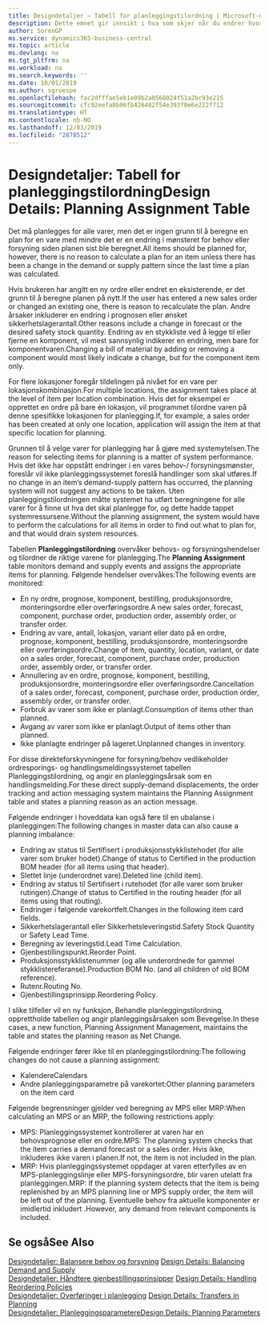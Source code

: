 ```yaml
---
title: Designdetaljer – Tabell for planleggingstilordning | Microsoft-dokumentasjon
description: Dette emnet gir innsikt i hva som skjer når du endrer hvordan du planlegger for en vare.
author: SorenGP
ms.service: dynamics365-business-central
ms.topic: article
ms.devlang: na
ms.tgt_pltfrm: na
ms.workload: na
ms.search.keywords: ''
ms.date: 10/01/2019
ms.author: sgroespe
ms.openlocfilehash: fac2dfffae5eb1e09b2a0568024f51a2bc93e215
ms.sourcegitcommit: cfc92eefa8b06fb426482f54e393f0e6e222f712
ms.translationtype: HT
ms.contentlocale: nb-NO
ms.lasthandoff: 12/03/2019
ms.locfileid: "2878512"
---
```

# <a name="design-details-planning-assignment-table"></a><span data-ttu-id="66047-103">Designdetaljer: Tabell for planleggingstilordning</span><span class="sxs-lookup"><span data-stu-id="66047-103">Design Details: Planning Assignment Table</span></span>
<span data-ttu-id="66047-104">Det må planlegges for alle varer, men det er ingen grunn til å beregne en plan for en vare med mindre det er en endring i mønsteret for behov eller forsyning siden planen sist ble beregnet.</span><span class="sxs-lookup"><span data-stu-id="66047-104">All items should be planned for, however, there is no reason to calculate a plan for an item unless there has been a change in the demand or supply pattern since the last time a plan was calculated.</span></span>  

<span data-ttu-id="66047-105">Hvis brukeren har angitt en ny ordre eller endret en eksisterende, er det grunn til å beregne planen på nytt.</span><span class="sxs-lookup"><span data-stu-id="66047-105">If the user has entered a new sales order or changed an existing one, there is reason to recalculate the plan.</span></span> <span data-ttu-id="66047-106">Andre årsaker inkluderer en endring i prognosen eller ønsket sikkerhetslagerantall.</span><span class="sxs-lookup"><span data-stu-id="66047-106">Other reasons include a change in forecast or the desired safety stock quantity.</span></span> <span data-ttu-id="66047-107">Endring av en stykkliste ved å legge til eller fjerne en komponent, vil mest sannsynlig indikerer en endring, men bare for komponentvaren.</span><span class="sxs-lookup"><span data-stu-id="66047-107">Changing a bill of material by adding or removing a component would most likely indicate a change, but for the component item only.</span></span>  

<span data-ttu-id="66047-108">For flere lokasjoner foregår tildelingen på nivået for en vare per lokasjonskombinasjon.</span><span class="sxs-lookup"><span data-stu-id="66047-108">For multiple locations, the assignment takes place at the level of item per location combination.</span></span> <span data-ttu-id="66047-109">Hvis det for eksempel er opprettet en ordre på bare én lokasjon, vil programmet tilordne varen på denne spesifikke lokasjonen for planlegging.</span><span class="sxs-lookup"><span data-stu-id="66047-109">If, for example, a sales order has been created at only one location, application will assign the item at that specific location for planning.</span></span>  

<span data-ttu-id="66047-110">Grunnen til å velge varer for planlegging har å gjøre med systemytelsen.</span><span class="sxs-lookup"><span data-stu-id="66047-110">The reason for selecting items for planning is a matter of system performance.</span></span> <span data-ttu-id="66047-111">Hvis det ikke har oppstått endringer i en vares behov-/ forsyningsmønster, foreslår vil ikke planleggingssystemet foreslå handlinger som skal utføres.</span><span class="sxs-lookup"><span data-stu-id="66047-111">If no change in an item’s demand-supply pattern has occurred, the planning system will not suggest any actions to be taken.</span></span> <span data-ttu-id="66047-112">Uten planleggingstilordningen måtte systemet ha utført beregningene for alle varer for å finne ut hva det skal planlegge for, og dette hadde tappet systemressursene.</span><span class="sxs-lookup"><span data-stu-id="66047-112">Without the planning assignment, the system would have to perform the calculations for all items in order to find out what to plan for, and that would drain system resources.</span></span>  

<span data-ttu-id="66047-113">Tabellen **Planleggingstilordning** overvåker behovs- og forsyningshendelser og tilordner de riktige varene for planlegging.</span><span class="sxs-lookup"><span data-stu-id="66047-113">The **Planning Assignment** table monitors demand and supply events and assigns the appropriate items for planning.</span></span> <span data-ttu-id="66047-114">Følgende hendelser overvåkes:</span><span class="sxs-lookup"><span data-stu-id="66047-114">The following events are monitored:</span></span>  

* <span data-ttu-id="66047-115">En ny ordre, prognose, komponent, bestilling, produksjonsordre, monteringsordre eller overføringsordre.</span><span class="sxs-lookup"><span data-stu-id="66047-115">A new sales order, forecast, component, purchase order, production order, assembly order, or transfer order.</span></span>  
* <span data-ttu-id="66047-116">Endring av vare, antall, lokasjon, variant eller dato på en ordre, prognose, komponent, bestilling, produksjonsordre, monteringsordre eller overføringsordre.</span><span class="sxs-lookup"><span data-stu-id="66047-116">Change of item, quantity, location, variant, or date on a sales order, forecast, component, purchase order, production order, assembly order, or transfer order.</span></span>  
* <span data-ttu-id="66047-117">Annullering av en ordre, prognose, komponent, bestilling, produksjonsordre, monteringsordre eller overføringsordre.</span><span class="sxs-lookup"><span data-stu-id="66047-117">Cancellation of a sales order, forecast, component, purchase order, production order, assembly order, or transfer order.</span></span>  
* <span data-ttu-id="66047-118">Forbruk av varer som ikke er planlagt.</span><span class="sxs-lookup"><span data-stu-id="66047-118">Consumption of items other than planned.</span></span>  
* <span data-ttu-id="66047-119">Avgang av varer som ikke er planlagt.</span><span class="sxs-lookup"><span data-stu-id="66047-119">Output of items other than planned.</span></span>  
* <span data-ttu-id="66047-120">Ikke planlagte endringer på lageret.</span><span class="sxs-lookup"><span data-stu-id="66047-120">Unplanned changes in inventory.</span></span>  

<span data-ttu-id="66047-121">For disse direkteforskyvningene for forsyning/behov vedlikeholder ordresporings- og handlingsmeldingssystemet tabellen Planleggingstilordning, og angir en planleggingsårsak som en handlingsmelding.</span><span class="sxs-lookup"><span data-stu-id="66047-121">For these direct supply-demand displacements, the order tracking and action messaging system maintains the Planning Assignment table and states a planning reason as an action message.</span></span>  

<span data-ttu-id="66047-122">Følgende endringer i hoveddata kan også føre til en ubalanse i planleggingen:</span><span class="sxs-lookup"><span data-stu-id="66047-122">The following changes in master data can also cause a planning imbalance:</span></span>  

* <span data-ttu-id="66047-123">Endring av status til Sertifisert i produksjonsstykklistehodet (for alle varer som bruker hodet).</span><span class="sxs-lookup"><span data-stu-id="66047-123">Change of status to Certified in the production BOM header (for all items using that header).</span></span>  
* <span data-ttu-id="66047-124">Slettet linje (underordnet vare).</span><span class="sxs-lookup"><span data-stu-id="66047-124">Deleted line (child item).</span></span>  
* <span data-ttu-id="66047-125">Endring av status til Sertifisert i rutehodet (for alle varer som bruker rutingen).</span><span class="sxs-lookup"><span data-stu-id="66047-125">Change of status to Certified in the routing header (for all items using that routing).</span></span>  
* <span data-ttu-id="66047-126">Endringer i følgende varekortfelt.</span><span class="sxs-lookup"><span data-stu-id="66047-126">Changes in the following item card fields.</span></span>  
* <span data-ttu-id="66047-127">Sikkerhetslagerantall eller Sikkerhetsleveringstid.</span><span class="sxs-lookup"><span data-stu-id="66047-127">Safety Stock Quantity or Safety Lead Time.</span></span>  
* <span data-ttu-id="66047-128">Beregning av leveringstid.</span><span class="sxs-lookup"><span data-stu-id="66047-128">Lead Time Calculation.</span></span>  
* <span data-ttu-id="66047-129">Gjenbestillingspunkt.</span><span class="sxs-lookup"><span data-stu-id="66047-129">Reorder Point.</span></span>  
* <span data-ttu-id="66047-130">Produksjonsstykklistenummer (og alle underordnede for gammel stykklistereferanse).</span><span class="sxs-lookup"><span data-stu-id="66047-130">Production BOM No. (and all children of old BOM reference).</span></span>  
* <span data-ttu-id="66047-131">Rutenr.</span><span class="sxs-lookup"><span data-stu-id="66047-131">Routing No.</span></span>  
* <span data-ttu-id="66047-132">Gjenbestillingsprinsipp.</span><span class="sxs-lookup"><span data-stu-id="66047-132">Reordering Policy.</span></span>  

<span data-ttu-id="66047-133">I slike tilfeller vil en ny funksjon, Behandle planleggingstilordning, opprettholde tabellen og angir planleggingsårsaken som Bevegelse.</span><span class="sxs-lookup"><span data-stu-id="66047-133">In these cases, a new function, Planning Assignment Management, maintains the table and states the planning reason as Net Change.</span></span>  

<span data-ttu-id="66047-134">Følgende endringer fører ikke til en planleggingstilordning:</span><span class="sxs-lookup"><span data-stu-id="66047-134">The following changes do not cause a planning assignment:</span></span>  

* <span data-ttu-id="66047-135">Kalendere</span><span class="sxs-lookup"><span data-stu-id="66047-135">Calendars</span></span>  
* <span data-ttu-id="66047-136">Andre planleggingsparametre på varekortet:</span><span class="sxs-lookup"><span data-stu-id="66047-136">Other planning parameters on the item card</span></span>  

<span data-ttu-id="66047-137">Følgende begrensninger gjelder ved beregning av MPS eller MRP:</span><span class="sxs-lookup"><span data-stu-id="66047-137">When calculating an MPS or an MRP, the following restrictions apply:</span></span>  

* <span data-ttu-id="66047-138">MPS: Planleggingssystemet kontrollerer at varen har en behovsprognose eller en ordre.</span><span class="sxs-lookup"><span data-stu-id="66047-138">MPS: The planning system checks that the item carries a demand forecast or a sales order.</span></span> <span data-ttu-id="66047-139">Hvis ikke, inkluderes ikke varen i planen.</span><span class="sxs-lookup"><span data-stu-id="66047-139">If not, the item is not included in the plan.</span></span>  
* <span data-ttu-id="66047-140">MRP: Hvis planleggingssystemet oppdager at varen etterfylles av en MPS-planleggingslinje eller MPS-forsyningsordre, blir varen utelatt fra planleggingen.</span><span class="sxs-lookup"><span data-stu-id="66047-140">MRP: If the planning system detects that the item is being replenished by an MPS planning line or MPS supply order, the item will be left out of the planning.</span></span> <span data-ttu-id="66047-141">Eventuelle behov fra aktuelle komponenter er imidlertid inkludert .</span><span class="sxs-lookup"><span data-stu-id="66047-141">However, any demand from relevant components is included.</span></span>  

## <a name="see-also"></a><span data-ttu-id="66047-142">Se også</span><span class="sxs-lookup"><span data-stu-id="66047-142">See Also</span></span>  
<span data-ttu-id="66047-143">[Designdetaljer: Balansere behov og forsyning](design-details-balancing-demand-and-supply.md) </span><span class="sxs-lookup"><span data-stu-id="66047-143">[Design Details: Balancing Demand and Supply](design-details-balancing-demand-and-supply.md) </span></span>  
<span data-ttu-id="66047-144">[Designdetaljer: Håndtere gjenbestillingsprinsipper](design-details-handling-reordering-policies.md) </span><span class="sxs-lookup"><span data-stu-id="66047-144">[Design Details: Handling Reordering Policies](design-details-handling-reordering-policies.md) </span></span>  
<span data-ttu-id="66047-145">[Designdetaljer: Overføringer i planlegging](design-details-transfers-in-planning.md) </span><span class="sxs-lookup"><span data-stu-id="66047-145">[Design Details: Transfers in Planning](design-details-transfers-in-planning.md) </span></span>  
[<span data-ttu-id="66047-146">Designdetaljer: Planleggingsparametere</span><span class="sxs-lookup"><span data-stu-id="66047-146">Design Details: Planning Parameters</span></span>](design-details-planning-parameters.md)  
